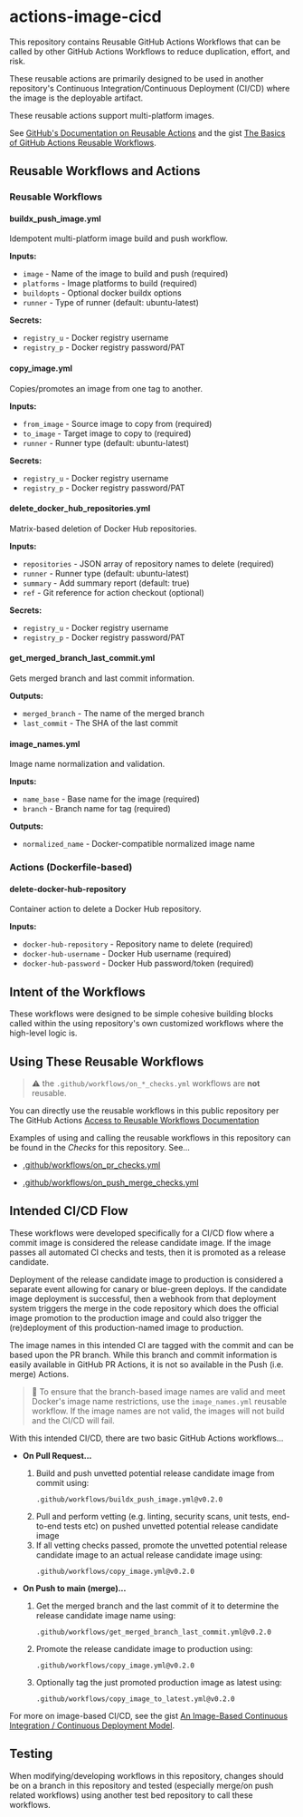 # actions-image-cicd
This repository contains Reusable GitHub Actions Workflows
that can be called by other GitHub Actions Workflows to
reduce duplication, effort, and risk.

These reusable actions are primarily designed to be used
in another repository's Continuous Integration/Continuous Deployment
(CI/CD) where the image is the deployable artifact.

These reusable actions support multi-platform images.

See [GitHub's Documentation on Reusable Actions](https://docs.github.com/en/actions/using-workflows/reusing-workflows)
and the gist [The Basics of GitHub Actions Reusable Workflows](https://gist.github.com/brianjbayer/a1e73789fa26deda500c829d1b4d0d88).

## Reusable Workflows and Actions

### Reusable Workflows

#### buildx_push_image.yml
Idempotent multi-platform image build and push workflow.

**Inputs:**
- `image` - Name of the image to build and push (required)
- `platforms` - Image platforms to build (required)
- `buildopts` - Optional docker buildx options
- `runner` - Type of runner (default: ubuntu-latest)

**Secrets:**
- `registry_u` - Docker registry username
- `registry_p` - Docker registry password/PAT

#### copy_image.yml
Copies/promotes an image from one tag to another.

**Inputs:**
- `from_image` - Source image to copy from (required)
- `to_image` - Target image to copy to (required)
- `runner` - Runner type (default: ubuntu-latest)

**Secrets:**
- `registry_u` - Docker registry username
- `registry_p` - Docker registry password/PAT

#### delete_docker_hub_repositories.yml
Matrix-based deletion of Docker Hub repositories.

**Inputs:**
- `repositories` - JSON array of repository names to delete (required)
- `runner` - Runner type (default: ubuntu-latest)
- `summary` - Add summary report (default: true)
- `ref` - Git reference for action checkout (optional)

**Secrets:**
- `registry_u` - Docker registry username
- `registry_p` - Docker registry password/PAT

#### get_merged_branch_last_commit.yml
Gets merged branch and last commit information.

**Outputs:**
- `merged_branch` - The name of the merged branch
- `last_commit` - The SHA of the last commit

#### image_names.yml
Image name normalization and validation.

**Inputs:**
- `name_base` - Base name for the image (required)
- `branch` - Branch name for tag (required)

**Outputs:**
- `normalized_name` - Docker-compatible normalized image name

### Actions (Dockerfile-based)

#### delete-docker-hub-repository
Container action to delete a Docker Hub repository.

**Inputs:**
- `docker-hub-repository` - Repository name to delete (required)
- `docker-hub-username` - Docker Hub username (required)
- `docker-hub-password` - Docker Hub password/token (required)

## Intent of the Workflows
These workflows were designed to be simple cohesive building blocks called
within the using repository's own customized workflows where the high-level
logic is.

## Using These Reusable Workflows
> :warning: the `.github/workflows/on_*_checks.yml` workflows are
> **not** reusable.

You can directly use the reusable workflows in this public repository per
The GitHub Actions
[Access to Reusable Workflows Documentation](https://docs.github.com/en/actions/using-workflows/reusing-workflows#access-to-reusable-workflows)

Examples of using and calling the reusable workflows in this repository
can be found in the _Checks_ for this repository.  See...
  * [.github/workflows/on_pr_checks.yml](https://github.com/brianjbayer/actions-image-cicd/blob/main/.github/workflows/on_pr_checks.yml)

  * [.github/workflows/on_push_merge_checks.yml](https://github.com/brianjbayer/actions-image-cicd/blob/main/.github/workflows/on_push_merge_checks.yml)


## Intended CI/CD Flow
These workflows were developed specifically for a CI/CD flow where a commit
image is considered the release candidate image.  If the image passes all
automated CI checks and tests, then it is promoted as a release candidate.

Deployment of the release candidate image to production is considered a
separate event allowing for canary or blue-green deploys.  If the
candidate image deployment is successful, then a webhook from that
deployment system triggers the merge in the code repository which
does the official image promotion to the production image and could
also trigger the (re)deployment of this production-named image to
production.

The image names in this intended CI are tagged with the commit
and can be based upon the PR branch.  While this branch and
commit information is easily available in GitHub PR Actions,
it is not so available in the Push (i.e. merge) Actions.

> :eyes: To ensure that the branch-based image names are valid and
> meet Docker's image name restrictions, use the
> `image_names.yml` reusable workflow.  If the image
> names are not valid, the images will not build and the CI/CD will
> fail.

With this intended CI/CD, there are two basic GitHub Actions workflows...
  * **On Pull Request...**
    1. Build and push unvetted potential release candidate image from
       commit using:
       ```
       .github/workflows/buildx_push_image.yml@v0.2.0
       ```
    2. Pull and perform vetting (e.g. linting, security scans,
       unit tests, end-to-end tests etc) on pushed unvetted potential
       release candidate image
    3. If all vetting checks passed, promote the unvetted potential
       release candidate image to an actual release candidate image
       using:
       ```
       .github/workflows/copy_image.yml@v0.2.0
       ```

  * **On Push to main (merge)...**
    1. Get the merged branch and the last commit of it to determine
      the release candidate image name using:
       ```
       .github/workflows/get_merged_branch_last_commit.yml@v0.2.0
       ```
    2. Promote the release candidate image to production using:
       ```
       .github/workflows/copy_image.yml@v0.2.0
       ```
    3. Optionally tag the just promoted production image as latest
       using:
       ```
       .github/workflows/copy_image_to_latest.yml@v0.2.0
       ```

For more on image-based CI/CD, see the gist
[An Image-Based Continuous Integration / Continuous Deployment Model](https://gist.github.com/brianjbayer/e5e9f07e0923d8d097d7b03803ea837b).

## Testing
When modifying/developing workflows in this repository, changes should
be on a branch in this repository and tested (especially merge/on push
related workflows) using another test bed repository to call these
workflows.
